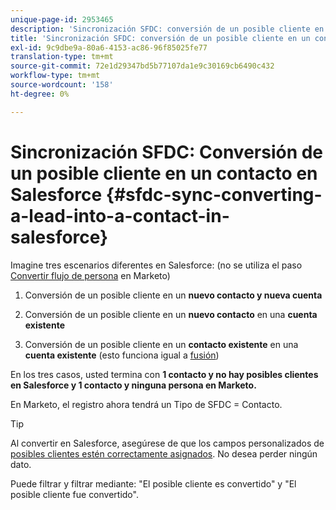 ```yaml
---
unique-page-id: 2953465
description: 'Sincronización SFDC: conversión de un posible cliente en un contacto en Salesforce, Marketo Docs, documentación del producto'
title: 'Sincronización SFDC: conversión de un posible cliente en un contacto en Salesforce'
exl-id: 9c9dbe9a-80a6-4153-ac86-96f85025fe77
translation-type: tm+mt
source-git-commit: 72e1d29347bd5b77107da1e9c30169cb6490c432
workflow-type: tm+mt
source-wordcount: '158'
ht-degree: 0%

---
```


# Sincronización SFDC: Conversión de un posible cliente en un contacto en Salesforce {#sfdc-sync-converting-a-lead-into-a-contact-in-salesforce}

Imagine tres escenarios diferentes en Salesforce: (no se utiliza el paso [Convertir flujo de persona](/help/marketo/product-docs/core-marketo-concepts/smart-campaigns/flow-actions/convert-person.md) en Marketo)

1. Conversión de un posible cliente en un **nuevo contacto y nueva cuenta**
1. Conversión de un posible cliente en un **nuevo contacto** en una **cuenta existente**

1. Conversión de un posible cliente en un **contacto existente** en una **cuenta existente** (esto funciona igual a [fusión](/help/marketo/product-docs/crm-sync/salesforce-sync/sfdc-sync-details/sfdc-sync-merging-a-lead-contact-person.md))

En los tres casos, usted termina con **1 contacto y no hay posibles clientes en Salesforce y 1 contacto y ninguna persona en Marketo.**

En Marketo, el registro ahora tendrá un Tipo de SFDC = Contacto.

>[!TIP]
>
>Al convertir en Salesforce, asegúrese de que los campos personalizados de [posibles clientes estén correctamente asignados](https://help.salesforce.com/apex/HTViewHelpDoc?id=customize_mapleads.htm). No desea perder ningún dato.

Puede filtrar y filtrar mediante: &quot;El posible cliente es convertido&quot; y &quot;El posible cliente fue convertido&quot;.
